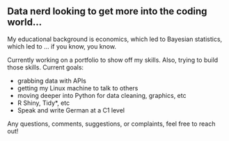 ## Data nerd looking to get more into the coding world...

My educational background is economics, which led to Bayesian statistics, which led to ... if you know, you know.

Currently working on a portfolio to show off my skills. Also, trying to build those skills. Current goals:
- grabbing data with APIs
- getting my Linux machine to talk to others
- moving deeper into Python for data cleaning, graphics, etc
- R Shiny, Tidy*, etc
- Speak and write German at a C1 level

Any questions, comments, suggestions, or complaints, feel free to reach out!

<!--
**jimbodonahue/jimbodonahue** is a ✨ _special_ ✨ repository because its `README.md` (this file) appears on your GitHub profile.

Here are some ideas to get you started:

- 🔭 I’m currently working on ...
- 🌱 I’m currently learning ...
- 👯 I’m looking to collaborate on ...
- 🤔 I’m looking for help with ...
- 💬 Ask me about ...
- 📫 How to reach me: ...
- 😄 Pronouns: ...
- ⚡ Fun fact: ...
-->

